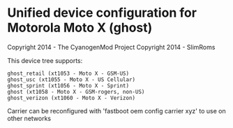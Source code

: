 Unified device configuration for Motorola Moto X (ghost)
==============================
Copyright 2014 - The CyanogenMod Project
Copyright 2014 - SlimRoms

This device tree supports:

    ghost_retail (xt1053 - Moto X - GSM-US)
    ghost_usc (xt1055 - Moto X - US Cellular)
    ghost_sprint (xt1056 - Moto X - Sprint)
    ghost (xt1058 - Moto X - GSM-rogers, non-US)
    ghost_verizon (xt1060 - Moto X - Verizon)

Carrier can be reconfigured with 'fastboot oem config carrier xyz' to use on other networks
